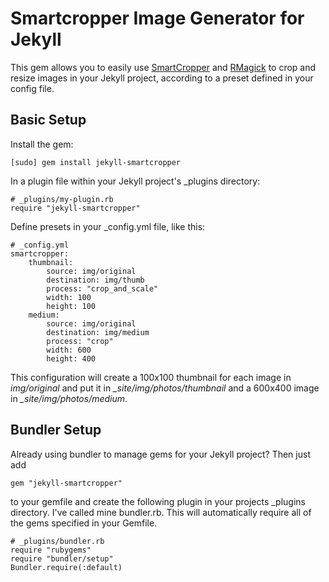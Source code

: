 Smartcropper Image Generator for Jekyll
=================================

This gem allows you to easily use [SmartCropper](http://berk.es/smartcropper/) and [RMagick](https://github.com/rmagick/rmagick) to crop and resize images in your Jekyll project, according to a preset defined in your config file.

Basic Setup
-----------
Install the gem:

	[sudo] gem install jekyll-smartcropper

In a plugin file within your Jekyll project's _plugins directory:

	# _plugins/my-plugin.rb
	require "jekyll-smartcropper"

Define presets in your _config.yml file, like this:

	# _config.yml
	smartcropper:
		thumbnail:
			source: img/original
			destination: img/thumb
			process: "crop_and_scale"
			width: 100
			height: 100
		medium:
	        source: img/original
	        destination: img/medium
	        process: "crop"
	        width: 600
	        height: 400

This configuration will create a 100x100 thumbnail for each image in _img/original_ and put it in _\_site/img/photos/thumbnail_ and a 600x400 image in _\_site/img/photos/medium_.

Bundler Setup
-------------
Already using bundler to manage gems for your Jekyll project?  Then just add

	gem "jekyll-smartcropper"

to your gemfile and create the following plugin in your projects _plugins directory.  I've called mine bundler.rb.  This will automatically require all of the gems specified in your Gemfile.

	# _plugins/bundler.rb
	require "rubygems"
	require "bundler/setup"
	Bundler.require(:default)